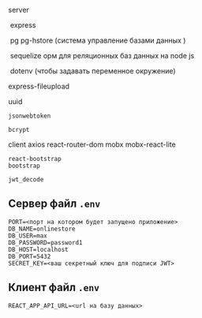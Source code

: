 server

​ express

​ pg pg-hstore (система управление базами данных )

​ sequelize орм для реляционных баз данных на node js

​ dotenv (чтобы задавать переменное окружение)

express-fileupload

uuid

    jsonwebtoken

    bcrypt

client
axios
react-router-dom
mobx
mobx-react-lite

    react-bootstrap
    bootstrap

    jwt_decode

## Сервер файл `.env`

```
PORT=<порт на котором будет запущено приложение>
DB_NAME=onlinestore
DB_USER=max
DB_PASSWORD=password1
DB_HOST=localhost
DB_PORT=5432
SECRET_KEY=<ваш секретный ключ для подписи JWT>
```

## Клиент файл `.env`

```
REACT_APP_API_URL=<url на базу данных>
```
